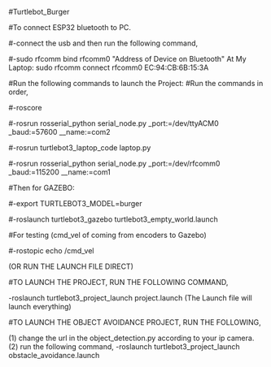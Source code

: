 #Turtlebot_Burger

#To connect ESP32 bluetooth to PC.

#-connect the usb and then run the following command,

#-sudo rfcomm bind rfcomm0 "Address of Device on Bluetooth"
At My Laptop: sudo rfcomm connect rfcomm0 EC:94:CB:6B:15:3A

#Run the following commands to launch the Project: #Run the commands in order,

#-roscore

#-rosrun rosserial_python serial_node.py _port:=/dev/ttyACM0 _baud:=57600 __name:=com2

#-rosrun turtlebot3_laptop_code laptop.py

#-rosrun rosserial_python serial_node.py _port:=/dev/rfcomm0 _baud:=115200 __name:=com1

#Then for GAZEBO:

#-export TURTLEBOT3_MODEL=burger

#-roslaunch turtlebot3_gazebo turtlebot3_empty_world.launch

#For testing (cmd_vel of coming from encoders to Gazebo)

#-rostopic echo /cmd_vel


(OR RUN THE LAUNCH FILE DIRECT)


#TO LAUNCH THE PROJECT, RUN THE FOLLOWING COMMAND,

-roslaunch turtlebot3_project_launch project.launch (The Launch file will launch everything)

#TO LAUNCH THE OBJECT AVOIDANCE PROJECT, RUN THE FOLLOWING,

(1) change the url in the object_detection.py according to your ip camera.
(2) run the following command,
-roslaunch turtlebot3_project_launch obstacle_avoidance.launch



